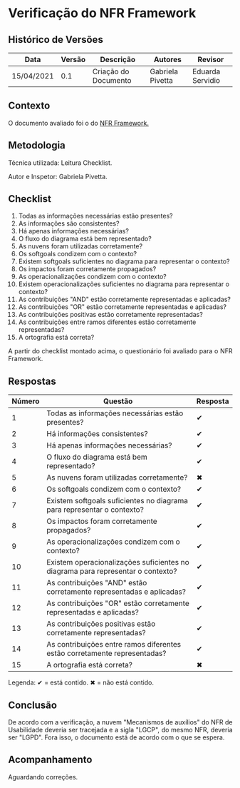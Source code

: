 # Verificação do NFR Framework
## Histórico de Versões

| Data       | Versão | Descrição            | Autores          | Revisor |
| ---------- | ------ | -------------------- | ---------------  | ------- |
| 15/04/2021 | 0.1    | Criação do Documento | Gabriela Pivetta | Eduarda Servidio |

## Contexto

<p align="justify">O documento avaliado foi o do <a href = "https://requisitos-de-software.github.io/2020.2-Meu-Gov.br/Modelagem_Requisitos/EspecificacaoSuplementar/" > NFR Framework. </a> </p>

## Metodologia

<p align="justify">
Técnica utilizada: Leitura Checklist.</p>
Autor e Inspetor: Gabriela Pivetta.


## Checklist

1. Todas as informações necessárias estão presentes?
2. As informações são consistentes?
3. Há apenas informações necessárias?
4. O fluxo do diagrama está bem representado?
5. As nuvens foram utilizadas corretamente?
6. Os softgoals condizem com o contexto?
7. Existem softgoals suficientes no diagrama para representar o contexto?
8. Os impactos foram corretamente propagados?
9. As operacionalizações condizem com o contexto?
10. Existem operacionalizações suficientes no diagrama para representar o contexto?
11. As contribuições "AND" estão corretamente representadas e aplicadas?
12. As contribuições "OR" estão corretamente representadas e aplicadas?
13. As contribuições positivas estão corretamente representadas?
14. As contribuições entre ramos diferentes estão corretamente representadas?
15. A ortografia está correta?  

<p align="justify">A partir do checklist montado acima, o questionário foi avaliado para o NFR Framework.</p>

## Respostas

| Número | Questão                                                                    | Resposta |
| ------ | -------------------                                                        | -------- |
| 1      | Todas as informações necessárias estão presentes?                               | ✔   |
| 2      | Há informações consistentes?	                                                   | ✔   |
| 3      | Há apenas informações necessárias?	                                           | ✔   |
| 4      | O fluxo do diagrama está bem representado?	                                   | ✔   |
| 5      | As nuvens foram utilizadas corretamente?                                        | ✖   |
| 6      | Os softgoals condizem com o contexto?	                                       | ✔   |
| 7      | Existem softgoals suficientes no diagrama para representar o contexto?          | ✔   |
| 8      | Os impactos foram corretamente propagados?	                                   | ✔   |
| 9      | As operacionalizações condizem com o contexto?                                  | ✔   |
| 10     | Existem operacionalizações suficientes no diagrama para representar o contexto? | ✔   |
| 11     | As contribuições "AND" estão corretamente representadas e aplicadas?            | ✔   |
| 12     | As contribuições "OR" estão corretamente representadas e aplicadas?             | ✔   |
| 13     | As contribuições positivas estão corretamente representadas?                    | ✔   |
| 14     | As contribuições entre ramos diferentes estão corretamente representadas?       | ✔   |
| 15     | A ortografia está correta?                                                      | ✖   |

Legenda: ✔ = está contido. ✖ = não está contido.

## Conclusão

<p align="justify">De acordo com a verificação, a nuvem "Mecanismos de auxílios" do NFR de Usabilidade deveria ser tracejada e a sigla "LGCP", do mesmo NFR, deveria ser "LGPD". Fora isso, o documento está de acordo com o que se espera.</p>

## Acompanhamento

<p align="justify">Aguardando correções.</p>